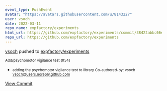 ```yaml
---
event_type: PushEvent
avatar: "https://avatars.githubusercontent.com/u/814322?"
user: vsoch
date: 2022-03-11
repo_name: expfactory/experiments
html_url: https://github.com/expfactory/experiments/commit/38422abbc66e5dd906f4c72da3b3ad071b52001e
repo_url: https://github.com/expfactory/experiments
---
```


<a href='https://github.com/vsoch' target='_blank'>vsoch</a> pushed to <a href='https://github.com/expfactory/experiments' target='_blank'>expfactory/experiments</a>

<small>Add/psychomotor vigilance test (#54)

* adding the psychomotor vigilance test to library
Co-authored-by: vsoch <vsoch@users.noreply.github.com></small>

<a href='https://github.com/expfactory/experiments/commit/38422abbc66e5dd906f4c72da3b3ad071b52001e' target='_blank'>View Commit</a>